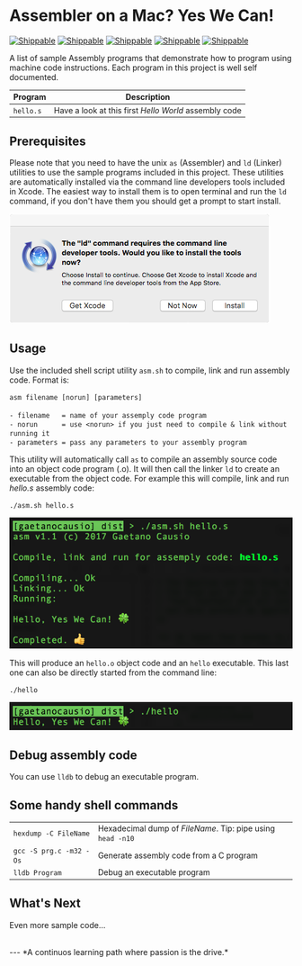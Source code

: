 # Assembler on a Mac? Yes We Can!

[![Shippable](https://img.shields.io/badge/platform-OSX-lightgrey.svg)]()
[![Shippable](https://img.shields.io/badge/language-asm-orange.svg)]()
[![Shippable](https://img.shields.io/badge/build-passing-green.svg)]()
[![Shippable](https://img.shields.io/badge/tests-passing-green.svg)]()
[![Shippable](https://img.shields.io/badge/license-apache%202.0-blue.svg)]()

A list of sample Assembly programs that demonstrate how to program using machine code instructions. Each program in this project is well self documented.

| Program  | Description |
| ------------- | ------------- |
| `hello.s`  | Have a look at this first *Hello World* assembly code |


## Prerequisites
Please note that you need to have the unix `as` (Assembler) and `ld` (Linker) utilities to use the sample programs included in this project. These utilities are automatically installed via the command line developers tools included in Xcode. The easiest way to install them is to  open terminal and run the `ld` command, if you don't have them you should get a prompt to start install.

<img src="images\InstallTools.png" alt="Install Tools">

## Usage

Use the included shell script utility `asm.sh` to compile, link and run assembly code. Format is:

```
asm filename [norun] [parameters]  

- filename   = name of your assemply code program
- norun      = use <norun> if you just need to compile & link without running it
- parameters = pass any parameters to your assembly program
```

This utility will automatically call `as` to compile an assembly source code into an object code program (.o). It will then call the linker `ld` to create an executable from the object code. For example this will compile, link and run *hello.s* assembly code:

```
./asm.sh hello.s
```
<img src="images\HelloCompile.png" alt="Compile Hello Program">

This will produce an `hello.o` object code and an `hello` executable. This last one can also be directly started from the command line:

```
./hello
```
<img src="images\HelloRun.png" alt="Run Hello Program">

## Debug assembly code

You can use `lldb` to debug an executable program.

## Some handy shell commands
| | |
| ------------- | ------------- |
| `hexdump -C FileName` | Hexadecimal dump of *FileName*. Tip: pipe using `head -n10`  |
| `gcc -S prg.c -m32 -Os` | Generate assembly code from a C program |
| `lldb Program` | Debug an executable program |
 
## What's Next
Even more sample code...

<BR>    
---
*A continuos learning path where passion is the drive.*
